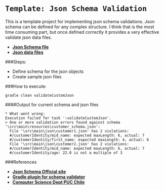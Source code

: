 # `Template: Json Schema Validation`
This is a template project for implementing json schema validations. Json schema can be defined
for any complex structure. I think that is the most time consuming part, but once defined correctly
it provides a very effective validate json data files. 
* [**Json Schema file**](src/main/resources/customer_schema.json)
* [**Json data files**](src/main/json/)

###Steps:
* Define schema for the json objects
* Create sample json files

###How to execute:
```
gradle clean validateCustomJson
```

####Output for current schema and json files
```text
* What went wrong:
Execution failed for task ':validateCustomJson'.
> One or more validation errors found against schema '\src\main\resources\customer_schema.json':
  File '\src\main\json\customer1.json' has 2 violations:
  #/customerIdentity/mid_name: expected maxLength: 6, actual: 7
  #/customerIdentity/first_name: expected maxLength: 4, actual: 6
  File '\src\main\json\customer2.json' has 2 violations:
  #/customerIdentity/mid_name: expected maxLength: 6, actual: 7
  #/customerIdentity/age: 22.0 is not a multiple of 3
```

###References
* [**Json Schema Official site**](http://json-schema.org/)
* [**Gradle plugin for schema validator**](https://github.com/alenkacz/gradle-json-validator)
* [**Computer Science Dept PUC Chile**](https://cswr.github.io/JsonSchema/)
